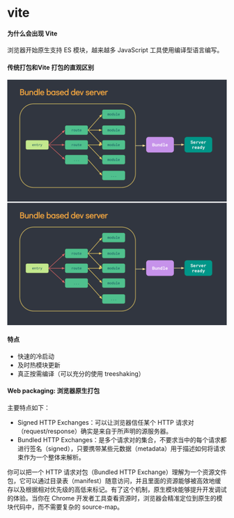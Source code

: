 # vite

#### 为什么会出现 Vite

浏览器开始原生支持 ES 模块，越来越多 JavaScript 工具使用编译型语言编写。

#### 传统打包和Vite 打包的直观区别
![blockchain](./images/bundler.png '区块链')
![blockchain](./images/bundler.png '区块链')

#### 特点

- 快速的冷启动
- 及时热模块更新
- 真正按需编译（可以充分的使用 treeshaking）

#### Web packaging: 浏览器原生打包

主要特点如下：

- Signed HTTP Exchanges：可以让浏览器信任某个 HTTP 请求对（request/response）确实是来自于所声明的源服务器。
- Bundled HTTP Exchanges：是多个请求对的集合，不要求当中的每个请求都进行签名（signed），只要携带某些元数据（metadata）用于描述如何将请求束作为一个整体来解析。

你可以把一个 HTTP 请求对包（Bundled HTTP Exchange）理解为一个资源文件包，它可以通过目录表（manifest）随意访问，并且里面的资源能够被高效地缓存以及根据相对优先级的高低来标记。有了这个机制，原生模块能够提升开发调试的体验。当你在 Chrome 开发者工具查看资源时，浏览器会精准定位到原生的模块代码中，而不需要复杂的 source-map。
